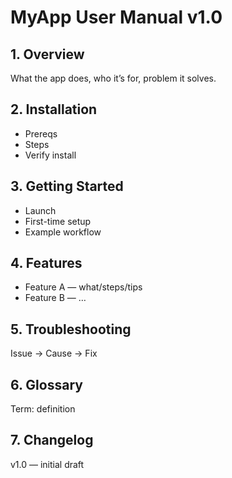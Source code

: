 # MyApp User Manual v1.0

## 1. Overview
What the app does, who it’s for, problem it solves.
<!-- Hi from Overview -->

## 2. Installation
- Prereqs
- Steps
- Verify install

## 3. Getting Started
- Launch
- First-time setup
- Example workflow

## 4. Features
- Feature A — what/steps/tips
- Feature B — …

## 5. Troubleshooting
Issue → Cause → Fix

## 6. Glossary
Term: definition

## 7. Changelog
v1.0 — initial draft
